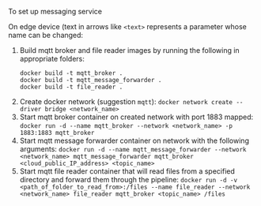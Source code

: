 To set up messaging service

On edge device (text in arrows like `<text>` represents a parameter whose name can be changed:
  1. Build mqtt broker and file reader images by running the following in appropriate folders: 
      ```
      docker build -t mqtt_broker .
      docker build -t mqtt_message_forwarder .
      docker build -t file_reader .
      ```
  3. Create docker network (suggestion `mqtt`): `docker network create --driver bridge <network_name>`
  4. Start mqtt broker container on created network with port 1883 mapped: `docker run -d --name mqtt_broker --network <network_name> -p 1883:1883 mqtt_broker`
  5. Start mqtt message forwarder container on network with the following arguments: `docker run -d --name mqtt_message_forwarder --network <network_name> mqtt_message_forwarder mqtt_broker <cloud_public_IP_address> <topic_name>`
  6. Start mqtt file reader container that will read files from a specified directory and forward them through the pipeline: `docker run -d -v <path_of_folder_to_read_from>:/files --name file_reader --network <network_name> file_reader mqtt_broker <topic_name> /files`
